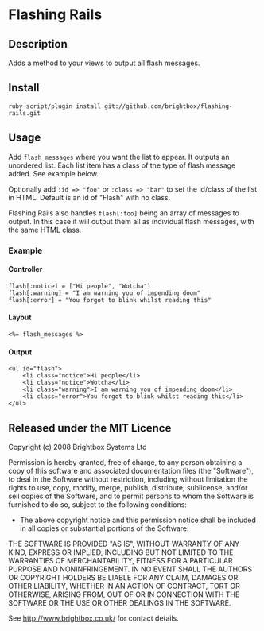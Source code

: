 # Flashing Rails

## Description

Adds a method to your views to output all flash messages.

## Install

	ruby script/plugin install git://github.com/brightbox/flashing-rails.git

## Usage

Add `flash_messages` where you want the list to appear. It outputs an unordered list. Each list item has a class of the type of flash message added. See example below.

Optionally add `:id => "foo"` or `:class => "bar"` to set the id/class of the list in HTML. Default is an id of "Flash" with no class.

Flashing Rails also handles `flash[:foo]` being an array of messages to output. In this case it will output them all as individual flash messages, with the same HTML class.

### Example

#### Controller
	
	flash[:notice] = ["Hi people", "Wotcha"]
	flash[:warning] = "I am warning you of impending doom"
	flash[:error] = "You forgot to blink whilst reading this"

#### Layout

	<%= flash_messages %>

#### Output
	
	<ul id="flash">
		<li class="notice">Hi people</li>
		<li class="notice">Wotcha</li>
		<li class="warning">I am warning you of impending doom</li>
		<li class="error">You forgot to blink whilst reading this</li>
	</ul>

## Released under the MIT Licence

Copyright (c) 2008 Brightbox Systems Ltd 

Permission is hereby granted, free of charge, to any person obtaining a copy of this software and associated documentation files (the "Software"), to deal in the Software without restriction, including without limitation the rights to use, copy, modify, merge, publish, distribute, sublicense, and/or sell copies of the Software, and to permit persons to whom the Software is furnished to do so, subject to the following conditions:

* The above copyright notice and this permission notice shall be included in all copies or substantial portions of the Software.

THE SOFTWARE IS PROVIDED "AS IS", WITHOUT WARRANTY OF ANY KIND, EXPRESS OR IMPLIED, INCLUDING BUT NOT LIMITED TO THE WARRANTIES OF MERCHANTABILITY, FITNESS FOR A PARTICULAR PURPOSE AND NONINFRINGEMENT. IN NO EVENT SHALL THE AUTHORS OR COPYRIGHT HOLDERS BE LIABLE FOR ANY CLAIM, DAMAGES OR OTHER LIABILITY, WHETHER IN AN ACTION OF CONTRACT, TORT OR OTHERWISE, ARISING FROM, OUT OF OR IN CONNECTION WITH THE SOFTWARE OR THE USE OR OTHER DEALINGS IN THE SOFTWARE.

See <http://www.brightbox.co.uk/> for contact details.  